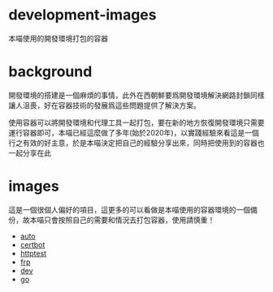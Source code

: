 # development-images

本喵使用的開發環境打包的容器

# background

開發環境的搭建是一個麻煩的事情，此外在西朝鮮要爲開發環境解決網路封鎖同樣讓人沮喪，好在容器技術的發展爲這些問題提供了解決方案。

使用容器可以將開發環境和代理工具一起打包，要在新的地方恢復開發環境只需要運行容器即可，本喵已經這麼做了多年(始於2020年)，以實踐經驗來看這是一個行之有效的好主意，於是本喵決定把自己的經驗分享出來，同時把使用到的容器也一起分享在此

# images

這是一個很個人偏好的項目，這更多的可以看做是本喵使用的容器環境的一個備份，故本喵只會按照自己的需要和情況去打包容器，使用請慎重！

- [auto](auto/README.md)
- [certbot](certbot/README.md)
- [httptest](httptest/README.md)
- [frp](frp/README.md)
- [dev](dev/README.md)
- [go](go/README.md)
